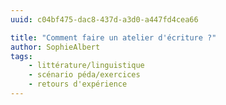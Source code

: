```yaml
---
uuid: c04bf475-dac8-437d-a3d0-a447fd4cea66

title: "Comment faire un atelier d'écriture ?"
author: SophieAlbert
tags:
    - littérature/linguistique
    - scénario péda/exercices
    - retours d'expérience
---
```

